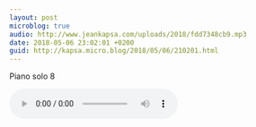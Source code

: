 ```yaml
---
layout: post
microblog: true
audio: http://www.jeankapsa.com/uploads/2018/fdd7348cb9.mp3
date: 2018-05-06 23:02:01 +0200
guid: http://kapsa.micro.blog/2018/05/06/210201.html
---
```

Piano solo 8

<audio controls="controls" src="http://www.jeankapsa.com/uploads/2018/fdd7348cb9.mp3" />
